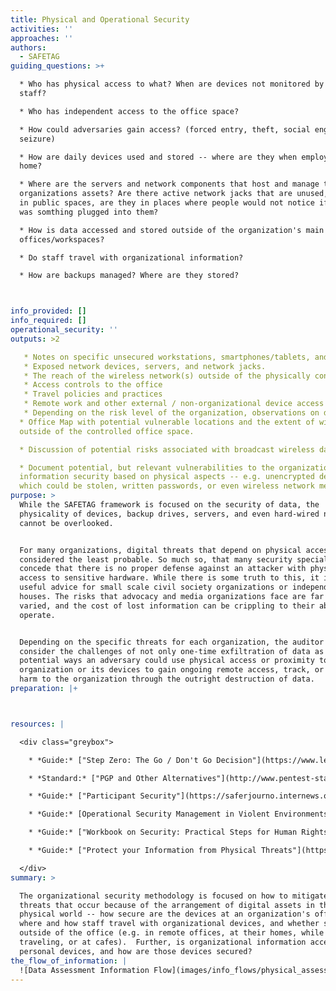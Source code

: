 ```yaml
---
title: Physical and Operational Security
activities: ''
approaches: ''
authors:
  - SAFETAG
guiding_questions: >+

  * Who has physical access to what? When are devices not monitored by trusted
  staff?

  * Who has independent access to the office space?

  * How could adversaries gain access? (forced entry, theft, social engineering,
  seizure)

  * How are daily devices used and stored -- where are they when employees go
  home?

  * Where are the servers and network components that host and manage the
  organizations assets? Are there active network jacks that are unused, are they
  in public spaces, are they in places where people would not notice if there
  was somthing plugged into them?

  * How is data accessed and stored outside of the organization's main
  offices/workspaces?

  * Do staff travel with organizational information?

  * How are backups managed? Where are they stored?



info_provided: []
info_required: []
operational_security: ''
outputs: >2

   * Notes on specific unsecured workstations, smartphones/tablets, and digital storage media.
   * Exposed network devices, servers, and network jacks.
   * The reach of the wireless network(s) outside of the physically controlled office space, and how easy it is to identify it as connected to the organization.
   * Access controls to the office
   * Travel policies and practices
   * Remote work and other external / non-organizational device access to organizational data.
   * Depending on the risk level of the organization, observations on digital media (USB sticks) and digitally-related items (print-outs)
  * Office Map with potential vulnerable locations and the extent of wifi access
  outside of the controlled office space.

  * Discussion of potential risks associated with broadcast wireless data.

  * Document potential, but relevant vulnerabilities to the organization's
  information security based on physical aspects -- e.g. unencrypted devices
  which could be stolen, written passwords, or even wireless network metadata.
purpose: >
  While the SAFETAG framework is focused on the security of data, the
  physicality of devices, backup drives, servers, and even hard-wired networks
  cannot be overlooked.


  For many organizations, digital threats that depend on physical access are
  considered the least probable. So much so, that many security specialists
  concede that there is no proper defense against an attacker with physical
  access to sensitive hardware. While there is some truth to this, it is not
  useful advice for small scale civil society organizations or independent media
  houses. The risks that advocacy and media organizations face are far more
  varied, and the cost of lost information can be crippling to their ability to
  operate.


  Depending on the specific threats for each organization, the auditor should
  consider the challenges of not only one-time exfiltration of data as well as
  potential ways an adversary could use physical access or proximity to the
  organization or its devices to gain ongoing remote access, track, or cause
  harm to the organization through the outright destruction of data.
preparation: |+



resources: |

  <div class="greybox">

    * *Guide:* ["Step Zero: The Go / Don't Go Decision"](https://www.level-up.cc/before-an-event/planning-your-training-event/) (Level-Up)

    * *Standard:* ["PGP and Other Alternatives"](http://www.pentest-standard.org/index.php/Pre-engagement#PGP_and_Other_Alternatives) (The Penetration Testing Execution Standard: Pre-Engagement Guidelines)

    * *Guide:* ["Participant Security"](https://saferjourno.internews.org/pdf/SaferJourno_Guide.pdf#page=10) (SaferJourno)

    * *Guide:* [Operational Security Management in Violent Environments](http://www.odihpn.org/index.php?option=com_k2&view=item&layout=item&id=3159)

    * *Guide:* ["Workbook on Security: Practical Steps for Human Rights Defender at Risk"](https://www.frontlinedefenders.org/en/resource-publication/workbook-security-practical-steps-human-rights-defenders-risk) (Frontline Defenders)

    * *Guide:* ["Protect your Information from Physical Threats"](https://securityinabox.org/en/guide/physical) (Frontline Defenders)

  </div>
summary: >

  The organizational security methodology is focused on how to mitigate against
  threats that occur because of the arrangement of digital assets in the
  physical world -- how secure are the devices at an organization's office,
  where and how staff travel with organizational devices, and whether staff work
  outside of the office (e.g. in remote offices, at their homes, while
  traveling, or at cafes).  Further, is organizational information accessed from
  personal devices, and how are those devices secured?
the_flow_of_information: |
  ![Data Assessment Information Flow](images/info_flows/physical_assessment.svg)
---
```


